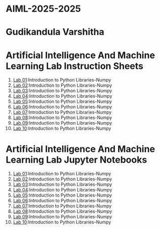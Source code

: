 # AIML-2025-2025
# Gudikandula Varshitha
# Artificial Intelligence And Machine Learning Lab Instruction Sheets
1. [Lab 01](https://github.com/Varshitha0702/AIML-2025/blob/main/AIML_A1.pdf):Introduction to Python Libraries-Numpy
2. [Lab 02](https://github.com/Varshitha0702/AIML-2025/blob/main/AIML_A2.pdf):Introduction to Python Libraries-Numpy
3. [Lab 03](https://github.com/Varshitha0702/AIML-2025/blob/main/AIML_A3.pdf):Introduction to Python Libraries-Numpy
4. [Lab 04](https://github.com/Varshitha0702/AIML-2025/blob/main/AIML_A4.pdf):Introduction to Python Libraries-Numpy
5. [Lab 05](https://github.com/Varshitha0702/AIML-2025/blob/main/AIML_A5.pdf):Introduction to Python Libraries-Numpy
6. [Lab 06](https://github.com/Varshitha0702/AIML-2025/blob/main/AIML_A6.pdf):Introduction to Python Libraries-Numpy
7. [Lab 07](https://github.com/Varshitha0702/AIML-2025/blob/main/AIML_A7.pdf):Introduction to Python Libraries-Numpy
8. [Lab 08](https://github.com/Varshitha0702/AIML-2025/blob/main/AIML_A8.pdf):Introduction to Python Libraries-Numpy
9. [Lab 09]():Introduction to Python Libraries-Numpy
10. [Lab 10]():Introduction to Python Libraries-Numpy
# Artificial Intelligence And Machine Learning Lab Jupyter Notebooks
1. [Lab 01]():Introduction to Python Libraries-Numpy
2. [Lab 02]():Introduction to Python Libraries-Numpy
3. [Lab 03]():Introduction to Python Libraries-Numpy
4. [Lab 04]():Introduction to Python Libraries-Numpy
5. [Lab 05]():Introduction to Python Libraries-Numpy
6. [Lab 06]():Introduction to Python Libraries-Numpy
7. [Lab 07]():Introduction to Python Libraries-Numpy
8. [Lab 08]():Introduction to Python Libraries-Numpy
9. [Lab 09]():Introduction to Python Libraries-Numpy
10. [Lab 10]():Introduction to Python Libraries-Numpy
